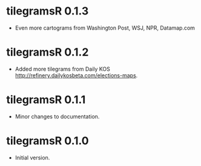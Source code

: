 # tilegramsR 0.1.3

* Even more cartograms from Washington Post, WSJ, NPR, Datamap.com

# tilegramsR 0.1.2

* Added more tilegrams from Daily KOS http://refinery.dailykosbeta.com/elections-maps.

# tilegramsR 0.1.1

* Minor changes to documentation.

# tilegramsR 0.1.0

* Initial version.



